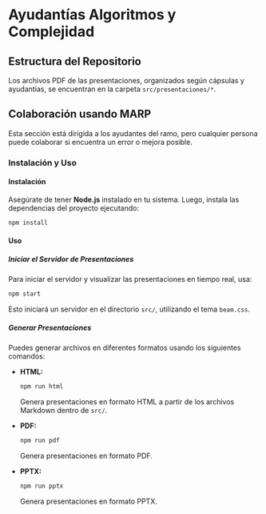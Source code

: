 # Ayudantías Algoritmos y Complejidad

## Estructura del Repositorio  
Los archivos PDF de las presentaciones, organizados según cápsulas y ayudantías, se encuentran en la carpeta `src/presentaciones/*`.

## Colaboración usando MARP

Esta sección está dirigida a los ayudantes del ramo, pero cualquier persona puede colaborar si encuentra un error o mejora posible.

### Instalación y Uso

#### Instalación

Asegúrate de tener **Node.js** instalado en tu sistema. Luego, instala las dependencias del proyecto ejecutando:

```sh
npm install
```

#### Uso

##### Iniciar el Servidor de Presentaciones

Para iniciar el servidor y visualizar las presentaciones en tiempo real, usa:

```sh
npm start
```

Esto iniciará un servidor en el directorio `src/`, utilizando el tema `beam.css`.

##### Generar Presentaciones

Puedes generar archivos en diferentes formatos usando los siguientes comandos:

- **HTML:**
  ```sh
  npm run html
  ```
  Genera presentaciones en formato HTML a partir de los archivos Markdown dentro de `src/`.

- **PDF:**
  ```sh
  npm run pdf
  ```
  Genera presentaciones en formato PDF.

- **PPTX:**
  ```sh
  npm run pptx
  ```
  Genera presentaciones en formato PPTX.